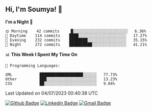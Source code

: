 ## Hi, I'm Soumya! 👋

<!--START_SECTION:waka-->
**I'm a Night 🦉** 

```text
🌞 Morning    42 commits     █░░░░░░░░░░░░░░░░░░░░░░░░   6.36% 
🌆 Daytime    114 commits    ████░░░░░░░░░░░░░░░░░░░░░   17.27% 
🌃 Evening    232 commits    ████████░░░░░░░░░░░░░░░░░   35.15% 
🌙 Night      272 commits    ██████████░░░░░░░░░░░░░░░   41.21%

```


📊 **This Week I Spent My Time On** 

```text
💬 Programming Languages: 

XML            ███████████████████░░░░░░   77.73% 
Other          ███░░░░░░░░░░░░░░░░░░░░░░   13.23% 
CSS            ██░░░░░░░░░░░░░░░░░░░░░░░   9.04%
```


 Last Updated on 04/07/2023 00:40:38 UTC
<!--END_SECTION:waka-->

[![Github Badge](https://img.shields.io/badge/-rubyruins-grey?style=for-the-badge&logo=github&logoColor=white&link=https://github.com/rubyruins/)](https://www.github.com/rubyruins/) 
[![Linkedin Badge](https://img.shields.io/badge/-Soumya%20Parekh-0072b1?style=for-the-badge&logo=Linkedin&logoColor=white&link=https://www.linkedin.com/in/Soumya-Parekh/)](https://www.linkedin.com/in/Soumya-Parekh/) 
[![Gmail Badge](https://img.shields.io/badge/-soumyaparekh.me@gmail.com-c14438?style=for-the-badge&logo=Gmail&logoColor=white&link=mailto:soumyaparekh.me@gmail.com)](mailto:soumyaparekh.me@gmail.com) 
